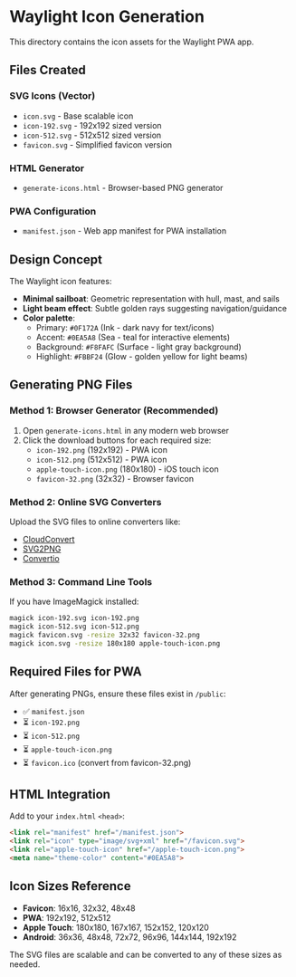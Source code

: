 # Waylight Icon Generation

This directory contains the icon assets for the Waylight PWA app.

## Files Created

### SVG Icons (Vector)
- `icon.svg` - Base scalable icon
- `icon-192.svg` - 192x192 sized version
- `icon-512.svg` - 512x512 sized version  
- `favicon.svg` - Simplified favicon version

### HTML Generator
- `generate-icons.html` - Browser-based PNG generator

### PWA Configuration
- `manifest.json` - Web app manifest for PWA installation

## Design Concept

The Waylight icon features:
- **Minimal sailboat**: Geometric representation with hull, mast, and sails
- **Light beam effect**: Subtle golden rays suggesting navigation/guidance
- **Color palette**:
  - Primary: `#0F172A` (Ink - dark navy for text/icons)
  - Accent: `#0EA5A8` (Sea - teal for interactive elements)  
  - Background: `#F8FAFC` (Surface - light gray background)
  - Highlight: `#FBBF24` (Glow - golden yellow for light beams)

## Generating PNG Files

### Method 1: Browser Generator (Recommended)
1. Open `generate-icons.html` in any modern web browser
2. Click the download buttons for each required size:
   - `icon-192.png` (192x192) - PWA icon
   - `icon-512.png` (512x512) - PWA icon  
   - `apple-touch-icon.png` (180x180) - iOS touch icon
   - `favicon-32.png` (32x32) - Browser favicon

### Method 2: Online SVG Converters
Upload the SVG files to online converters like:
- [CloudConvert](https://cloudconvert.com/svg-to-png)
- [SVG2PNG](https://svg2png.com)
- [Convertio](https://convertio.co/svg-png/)

### Method 3: Command Line Tools
If you have ImageMagick installed:
```bash
magick icon-192.svg icon-192.png
magick icon-512.svg icon-512.png
magick favicon.svg -resize 32x32 favicon-32.png
magick icon.svg -resize 180x180 apple-touch-icon.png
```

## Required Files for PWA

After generating PNGs, ensure these files exist in `/public`:
- ✅ `manifest.json`
- ⏳ `icon-192.png`  
- ⏳ `icon-512.png`
- ⏳ `apple-touch-icon.png` 
- ⏳ `favicon.ico` (convert from favicon-32.png)

## HTML Integration

Add to your `index.html` `<head>`:
```html
<link rel="manifest" href="/manifest.json">
<link rel="icon" type="image/svg+xml" href="/favicon.svg">
<link rel="apple-touch-icon" href="/apple-touch-icon.png">
<meta name="theme-color" content="#0EA5A8">
```

## Icon Sizes Reference

- **Favicon**: 16x16, 32x32, 48x48
- **PWA**: 192x192, 512x512
- **Apple Touch**: 180x180, 167x167, 152x152, 120x120
- **Android**: 36x36, 48x48, 72x72, 96x96, 144x144, 192x192

The SVG files are scalable and can be converted to any of these sizes as needed.